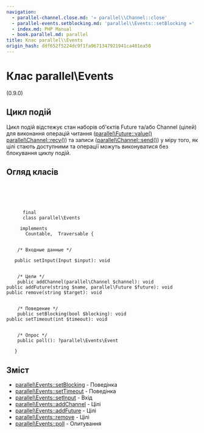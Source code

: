 ```yaml
---
navigation:
  - parallel-channel.close.md: '« parallel\\Channel::close'
  - parallel-events.setblocking.md: 'parallel\\Events::setBlocking »'
  - index.md: PHP Manual
  - book.parallel.md: parallel
title: Клас parallel\\Events
origin_hash: ddf652f5224dc9f1fa9671347921941ca401ea50
---
```

# Клас parallel\\Events

(0.9.0)

## Цикл подій

Цикл подій відстежує стан наборів об'єктів Future та/або Channel (цілей) для виконання операцій читання ([parallel\\Future::value()](parallel-future.value.md) [parallel\\Channel::recv()](parallel-channel.recv.md)) та записи ([parallel\\Channel::send()](parallel-channel.send.md)) у міру того, як цілі стають доступними та операції можуть виконуватися без блокування циклу подій.

## Огляд класів

```classsynopsis



    
     
      final
      class parallel\Events
     
     implements 
       Countable,  Traversable {


    /* Входные данные */
    
   public setInput(Input $input): void


    /* Цели */
    public addChannel(parallel\Channel $channel): void
public addFuture(string $name, parallel\Future $future): void
public remove(string $target): void


    /* Поведение */
    public setBlocking(bool $blocking): void
public setTimeout(int $timeout): void


    /* Опрос */
    public poll(): ?parallel\Events\Event

   }
```

## Зміст

-   [parallel\\Events::setBlocking](parallel-events.setblocking.md) \- Поведінка
-   [parallel\\Events::setTimeout](parallel-events.settimeout.md) \- Поведінка
-   [parallel\\Events::setInput](parallel-events.setinput.md) \- Вхід
-   [parallel\\Events::addChannel](parallel-events.addchannel.md) \- Цілі
-   [parallel\\Events::addFuture](parallel-events.addfuture.md) \- Цілі
-   [parallel\\Events::remove](parallel-events.remove.md) \- Цілі
-   [parallel\\Events::poll](parallel-events.poll.md) \- Опитування
